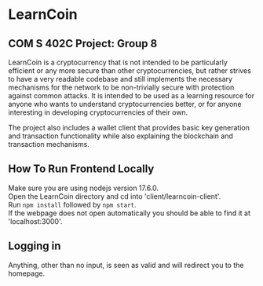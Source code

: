 # LearnCoin

## COM S 402C Project: Group 8

LearnCoin is a cryptocurrency that is not intended to be particularly efficient or any more secure than other cryptocurrencies, but rather strives to have a very readable codebase and still implements the necessary mechanisms for the network to be non-trivially secure with protection against common attacks. It is intended to be used as a learning resource for anyone who wants to understand cryptocurrencies better, or for anyone interesting in developing cryptocurrencies of their own.

The project also includes a wallet client that provides basic key generation and transaction functionality while also explaining the blockchain and transaction mechanisms.

## How To Run Frontend Locally

Make sure you are using nodejs version 17.6.0.  
Open the LearnCoin directory and cd into 'client/learncoin-client'.  
Run `npm install` followed by `npm start`.  
If the webpage does not open automatically you should be able to find it at 'localhost:3000'.

## Logging in

Anything, other than no input, is seen as valid and will redirect you to the homepage.
